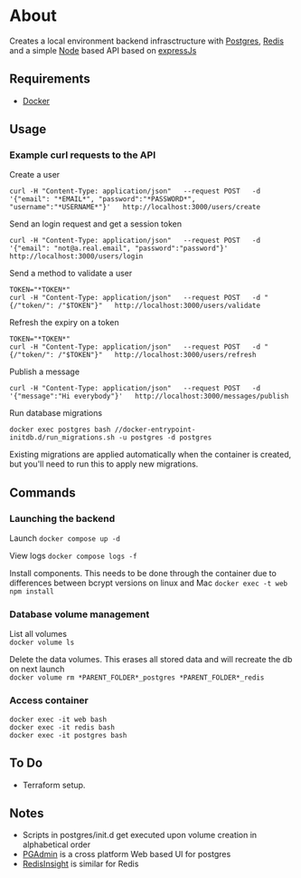# About
Creates a local environment backend infrasctructure with [Postgres](https://www.prostresql.org), [Redis](https://redis.io/) and a simple [Node](https://nodejs.org/en/) based API based on [expressJs](https://expressjs.com/)

## Requirements
- [Docker](https://docs.docker.com/install/)

## Usage
### Example curl requests to the API

Create a user
```
curl -H "Content-Type: application/json"   --request POST   -d '{"email": "*EMAIL*", "password":"*PASSWORD*", "username":"*USERNAME*"}'   http://localhost:3000/users/create
```

Send an login request and get a session token
```
curl -H "Content-Type: application/json"   --request POST   -d '{"email": "not@a.real.email", "password":"password"}'   http://localhost:3000/users/login
```

Send a method to validate a user
```
TOKEN="*TOKEN*"
curl -H "Content-Type: application/json"   --request POST   -d "{/"token/": /"$TOKEN"}"   http://localhost:3000/users/validate
```

Refresh the expiry on a token
```
TOKEN="*TOKEN*"
curl -H "Content-Type: application/json"   --request POST   -d "{/"token/": /"$TOKEN"}"   http://localhost:3000/users/refresh
```

Publish a message
```
curl -H "Content-Type: application/json"   --request POST   -d '{"message":"Hi everybody"}'   http://localhost:3000/messages/publish
```

Run database migrations
```
docker exec postgres bash //docker-entrypoint-initdb.d/run_migrations.sh -u postgres -d postgres
```
Existing migrations are applied automatically when the container is created, but you'll need to run this to apply new migrations.

## Commands

### Launching the backend
Launch
`docker compose up -d`

View logs 
`docker compose logs -f`

Install components. This needs to be done through the container due to differences between bcrypt versions on linux and Mac
`docker exec -t web npm install`

### Database volume management
List all volumes  
`docker volume ls`  
  
Delete the data volumes. This erases all stored data and will recreate the db on next launch  
`docker volume rm *PARENT_FOLDER*_postgres *PARENT_FOLDER*_redis`  
  
### Access container  
`docker exec -it web bash`  
`docker exec -it redis bash`  
`docker exec -it postgres bash` 

## To Do
- Terraform setup.

## Notes
* Scripts in postgres/init.d get executed upon volume creation in alphabetical order
* [PGAdmin](https://www.pgadmin.org/) is a cross platform Web based UI for postgres
* [RedisInsight](https://redislabs.com/redisinsight/) is similar for Redis
